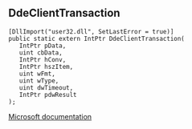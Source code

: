 ## DdeClientTransaction

```
[DllImport("user32.dll", SetLastError = true)]
public static extern IntPtr DdeClientTransaction(
   IntPtr pData,
   uint cbData,
   IntPtr hConv,
   IntPtr hszItem,
   uint wFmt,
   uint wType,
   uint dwTimeout,
   IntPtr pdwResult
);
```

[Microsoft documentation](https://docs.microsoft.com/en-us/windows/win32/api/winuser/nf-winuser-ddeclienttransaction)

